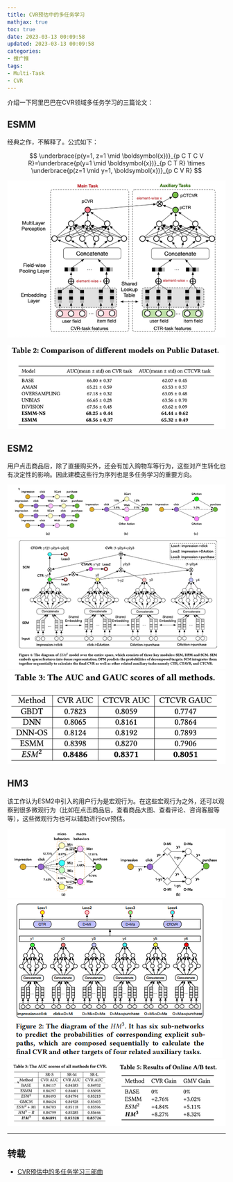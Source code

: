 ```yaml
---
title: CVR预估中的多任务学习
mathjax: true
toc: true
date: 2023-03-13 00:09:58
updated: 2023-03-13 00:09:58
categories: 
- 搜广推
tags:
- Multi-Task
- CVR
---
```


介绍一下阿里巴巴在CVR领域多任务学习的三篇论文：

<!--more-->

## ESMM

经典之作，不解释了。公式如下：

$$
\underbrace{p(y=1, z=1 \mid \boldsymbol{x})}_{p C T C V R}=\underbrace{p(y=1 \mid \boldsymbol{x})}_{p C T R} \times \underbrace{p(z=1 \mid y=1, \boldsymbol{x})}_{p C V R}
$$

![esmm](./CVR预估中的多任务学习/esmm.png)

![esm_result](./CVR预估中的多任务学习/esm_result.png)

## ESM2

用户点击商品后，除了直接购买外，还会有加入购物车等行为，这些对产生转化也有决定性的影响。因此建模这些行为序列也是多任务学习的重要方向。

![esm2_example](./CVR预估中的多任务学习/esm2_example.png)
![esm2_model](./CVR预估中的多任务学习/esm2_model.png)
![esm2_result](./CVR预估中的多任务学习/esm2_result.png)

## HM3

该工作认为ESM2中引入的用户行为是宏观行为。在这些宏观行为之外，还可以观察到很多微观行为（比如在点击商品后，查看商品大图、查看评论、咨询客服等等），这些微观行为也可以辅助进行cvr预估。

![hm_example](./CVR预估中的多任务学习/hm_example.png)
![hm_model](./CVR预估中的多任务学习/hm_model.png)
![hm_result](./CVR预估中的多任务学习/hm_result.png)
___


## 转载
- [CVR预估中的多任务学习三部曲](https://mp.weixin.qq.com/s/RqZzwwJNF1b2Rad1PAtbAA)